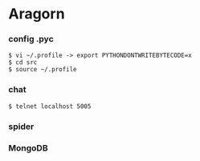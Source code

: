 # Aragorn

### config .pyc

	$ vi ~/.profile -> export PYTHONDONTWRITEBYTECODE=x
	$ cd src
	$ source ~/.profile

### chat

	$ telnet localhost 5005

### spider

### MongoDB
